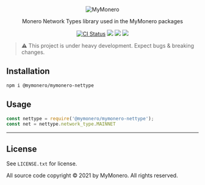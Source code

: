 <p align="center">
  <img alt="MyMonero" src="https://user-images.githubusercontent.com/1645428/146000939-b06f8fd3-9ed2-4a5e-bdd6-3981281dde9c.png">
</p>

<p align="center">
  Monero Network Types library used in the MyMonero packages
</p>

<p align="center">
  <a href="https://github.com/mymonero/mymonero-utils/actions?query=branch%3Amaster+workflow%3Aci"><img alt="CI Status" src="https://github.com/mymonero/mymonero-utils/workflows/ci/badge.svg?branch=master"></a>
  <a href="https://snyk.io/test/github/mymonero/mymonero-utils"><img src="https://snyk.io/test/github/mymonero/mymonero-utils/badge.svg"></a>
  <a href="https://opensource.org/licenses/BSD-3-Clause"><img src="https://img.shields.io/badge/License-BSD%203--Clause-blue.svg"></a>
  <a href="https://npmjs.com/package/@mymonero/mymonero-nettype"><img src="https://img.shields.io/npm/dt/@mymonero/mymonero-nettype.svg"></a>
</p>

> :warning: This project is under heavy development. Expect bugs & breaking changes.

## Installation

```bash
npm i @mymonero/mymonero-nettype
```

## Usage

```js
const nettype = require('@mymonero/mymonero-nettype');
const net = nettype.network_type.MAINNET
```

-----

## License

See `LICENSE.txt` for license.

All source code copyright © 2021 by MyMonero. All rights reserved.